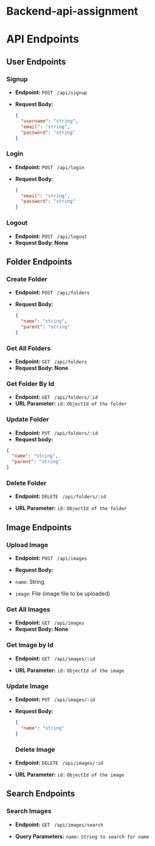 # Backend-api-assignment

# API Endpoints

## User Endpoints

### Signup

- **Endpoint:** `POST ` `/api/signup`
- **Request Body:**

  ```json
  {
    "username": "string",
    "email": "string",
    "password": "string"
  }
  ```

### Login

- **Endpoint:** `POST ` `/api/login`
- **Request Body:**

  ```json
  {
    "email": "string",
    "password": "string"
  }
  ```

### Logout

- **Endpoint:** `POST ` `/api/logout`
- **Request Body: None**

## Folder Endpoints

### Create Folder

- **Endpoint:** `POST ` `/api/folders`
- **Request Body:**

  ```json
  {
    "name": "string",
    "parent": "string"
  }
  ```

### Get All Folders

- **Endpoint:** `GET ` `/api/folders`
- **Request Body: None**

### Get Folder By Id

- **Endpoint:** `GET ` `/api/folders/:id`
- **URL Parameter:** `id:` `ObjectId of the folder`

### Update Folder

- **Endpoint:** `PUT ` `/api/folders/:id`
- **Request body:**

```json
{
  "name": "string",
  "parent": "string"
}
```

### Delete Folder

- **Endpoint:** `DELETE ` `/api/folders/:id`

- **URL Parameter:** `id:` `ObjectId of the folder`

## Image Endpoints

### Upload Image

- **Endpoint:** `POST ` `/api/images`

- **Request Body:**

- `name`: String
- `image`: File (image file to be uploaded)

### Get All Images

- **Endpoint:** `GET ` `/api/images`
- **Request Body: None**

### Get Image by Id

- **Endpoint:** `GET ` `/api/images/:id`

- **URL Parameter:** `id:` `ObjectId of the image`

### Update Image

- **Endpoint:** `PUT ` `/api/images/:id`

- **Request Body:**

  ```json
  {
    "name": "string"
  }
  ```

  ### Delete Image

- **Endpoint:** `DELETE ` `/api/images/:id`
- **URL Parameter:** `id:` `ObjectId of the image`

## Search Endpoints

### Search Images

- **Endpoint:** `GET ` `/api/images/search`

- **Query Parameters:** `name:` `String to search for name`
